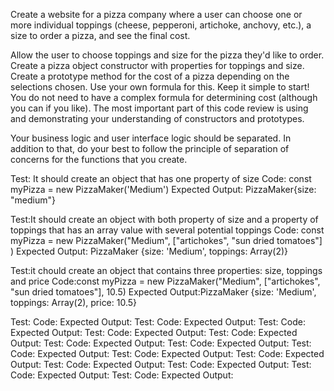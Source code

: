 Create a website for a pizza company where a user can choose one or more individual toppings (cheese, pepperoni, artichoke, anchovy, etc.), a size to order a pizza, and see the final cost.

Allow the user to choose toppings and size for the pizza they'd like to order.
Create a pizza object constructor with properties for toppings and size.
Create a prototype method for the cost of a pizza depending on the selections chosen. Use your own formula for this.
Keep it simple to start! You do not need to have a complex formula for determining cost (although you can if you like). The most important part of this code review is using and demonstrating your understanding of constructors and prototypes.

Your business logic and user interface logic should be separated. In addition to that, do your best to follow the principle of separation of concerns for the functions that you create.

Test: It should create an object that has one property of size
Code: const myPizza = new PizzaMaker('Medium')
Expected Output: PizzaMaker{size: "medium"}

Test:It should create an object with both property of size and a property of toppings that has an array value with several potential toppings
Code: const myPizza = new PizzaMaker("Medium", ["artichokes", "sun dried tomatoes"] )
Expected Output: PizzaMaker {size: 'Medium', toppings: Array(2)}


Test:it chould create an object that contains three properties: size, toppings and price
Code:const myPizza = new PizzaMaker("Medium", ["artichokes", "sun dried tomatoes"], 10.5)
Expected Output:PizzaMaker {size: 'Medium', toppings: Array(2), price: 10.5}

Test:
Code:
Expected Output:
Test:
Code:
Expected Output:
Test:
Code:
Expected Output:
Test:
Code:
Expected Output:
Test:
Code:
Expected Output:
Test:
Code:
Expected Output:
Test:
Code:
Expected Output:
Test:
Code:
Expected Output:
Test:
Code:
Expected Output:
Test:
Code:
Expected Output:
Test:
Code:
Expected Output:
Test:
Code:
Expected Output:
Test:
Code:
Expected Output:
Test:
Code:
Expected Output:
